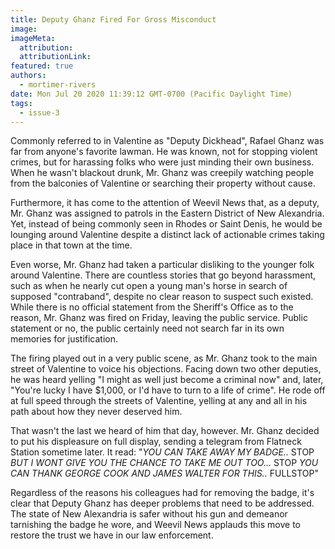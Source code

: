 ```yaml
---
title: Deputy Ghanz Fired For Gross Misconduct
image:
imageMeta:
  attribution:
  attributionLink:
featured: true
authors: 
  - mortimer-rivers
date: Mon Jul 20 2020 11:39:12 GMT-0700 (Pacific Daylight Time)
tags:
  - issue-3
---
```


Commonly referred to in Valentine as "Deputy Dickhead", Rafael Ghanz was far from anyone's 
favorite lawman. He was known, not for stopping violent crimes, but for harassing folks 
who were just minding their own business. When he wasn't blackout drunk, Mr. Ghanz was 
creepily watching people from the balconies of Valentine or searching their property 
without cause.

Furthermore, it has come to the attention of Weevil News that, as a deputy, Mr. Ghanz was 
assigned to patrols in the Eastern District of New Alexandria. Yet, instead of being commonly 
seen in Rhodes or Saint Denis, he would be lounging around Valentine despite a distinct lack 
of actionable crimes taking place in that town at the time.

Even worse, Mr. Ghanz had taken a particular disliking to the younger folk around Valentine. 
There are countless stories that go beyond harassment, such as when he nearly cut open a 
young man's horse in search of supposed "contraband", despite no clear reason to suspect 
such existed. While there is no official statement from the Sheriff's Office as to the reason, 
Mr. Ghanz was fired on Friday, leaving the public service. Public statement or no, the public 
certainly need not search far in its own memories for justification.

The firing played out in a very public scene, as Mr. Ghanz took to the main street of Valentine 
to voice his objections. Facing down two other deputies, he was heard yelling "I might as well 
just become a criminal now" and, later, "You're lucky I have $1,000, or I'd have to turn to a 
life of crime". He rode off at full speed through the streets of Valentine, yelling at any and 
all in his path about how they never deserved him.

That wasn't the last we heard of him that day, however. Mr. Ghanz decided to put his displeasure 
on full display, sending a telegram from Flatneck Station sometime later. It read: "*YOU CAN TAKE 
AWAY MY BADGE..* STOP *BUT I WONT GIVE YOU THE CHANCE TO TAKE ME OUT TOO...* STOP *YOU CAN THANK 
GEORGE COOK AND JAMES WALTER FOR THIS..* FULLSTOP"

Regardless of the reasons his colleagues had for removing the badge, it's clear that Deputy Ghanz 
has deeper problems that need to be addressed. The state of New Alexandria is safer without his 
gun and demeanor tarnishing the badge he wore, and Weevil News applauds this move to restore the 
trust we have in our law enforcement.

